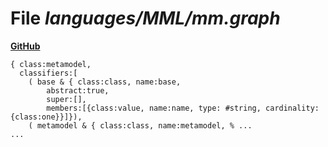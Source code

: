 # File _languages/MML/mm.graph_
**[GitHub](https://github.com/softlang/yas/blob/master/languages/MML/mm.graph)**
```
{ class:metamodel,
  classifiers:[
    ( base & { class:class, name:base,
        abstract:true,
        super:[],
        members:[{class:value, name:name, type: #string, cardinality:{class:one}}]}),
    ( metamodel & { class:class, name:metamodel, % ...
...
```
